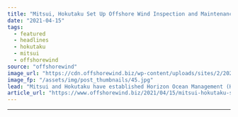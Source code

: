 ```yaml
---
title: "Mitsui, Hokutaku Set Up Offshore Wind Inspection and Maintenance Joint Venture"
date: "2021-04-15"
tags: 
  - featured
  - headlines
  - hokutaku
  - mitsui
  - offshorewind
source: "offshorewind"
image_url: "https://cdn.offshorewind.biz/wp-content/uploads/sites/2/2021/04/15114004/Global-Energy-Group_Mitsui.jpg"
image_fp: "/assets/img/post_thumbnails/45.jpg"
lead: "Mitsui and Hokutaku have established Horizon Ocean Management (HOM), a joint venture company providing"
article_url: "https://www.offshorewind.biz/2021/04/15/mitsui-hokutaku-set-up-offshore-wind-inspection-and-maintenance-joint-venture/"
---
```


---
